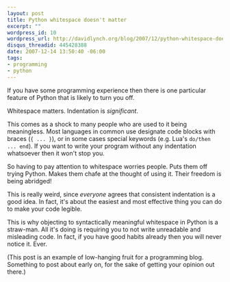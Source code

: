```yaml
--- 
layout: post
title: Python whitespace doesn't matter
excerpt: ""
wordpress_id: 10
wordpress_url: http://davidlynch.org/blog/2007/12/python-whitespace-doesnt-matter/
disqus_threadid: 445428388
date: 2007-12-14 13:50:40 -06:00
tags: 
- programming
- python
---
```

If you have some programming experience then there is one particular feature of Python that is likely to turn you off.

Whitespace matters. Indentation is *significant*.

This comes as a shock to many people who are used to it being meaningless. Most languages in common use designate code blocks with braces (`{ ... }`), or in some cases special keywords (e.g. Lua's `do/then ... end`). If you want to write your program without any indentation whatsoever then it won't stop you.

So having to pay attention to whitespace worries people. Puts them off trying Python. Makes them chafe at the thought of using it. Their freedom is being abridged!

This is really weird, since *everyone* agrees that consistent indentation is a good idea. In fact, it's about the easiest and most effective thing you can do to make your code legible.

This is why objecting to syntactically meaningful whitespace in Python is a straw-man. All it's doing is requiring you to not write unreadable and misleading code. In fact, if you have good habits already then you will never notice it. Ever.

(This post is an example of low-hanging fruit for a programming blog. Something to post about early on, for the sake of getting your opinion out there.)

